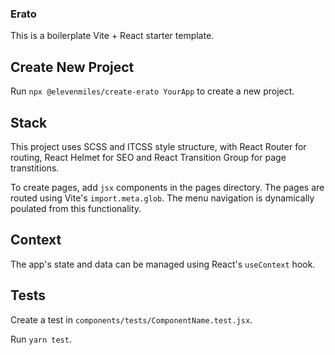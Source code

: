 ### Erato

This is a boilerplate Vite + React starter template.

## Create New Project

Run `npx @elevenmiles/create-erato YourApp` to create a new project.

## Stack

This project uses SCSS and ITCSS style structure, with React Router for routing, React Helmet for SEO and React Transition Group for page transtitions.

To create pages, add `jsx` components in the pages directory. The pages are routed using Vite's `import.meta.glob`. The menu navigation is dynamically poulated from this functionality.

## Context

The app's state and data can be managed using React's `useContext` hook.

## Tests

Create a test in `components/tests/ComponentName.test.jsx`.

Run `yarn test`.